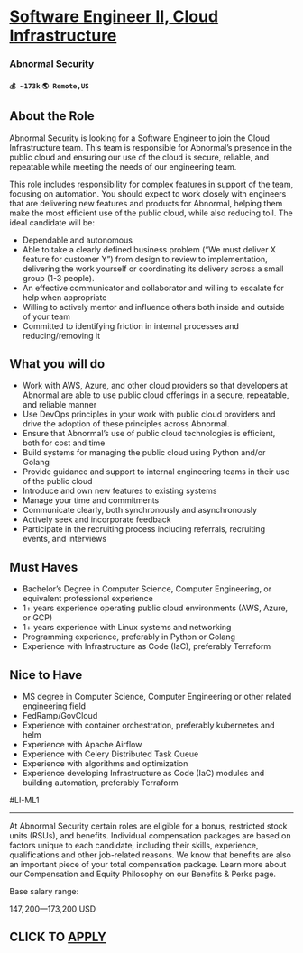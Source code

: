 # [Software Engineer II, Cloud Infrastructure](https://www.remotewlb.com/apply/software-engineer-ii-cloud-infrastructure-38735)  
### Abnormal Security  
#### `💰 ~173k` `🌎 Remote,US`  

## About the Role

Abnormal Security is looking for a Software Engineer to join the Cloud Infrastructure team. This team is responsible for Abnormal’s presence in the public cloud and ensuring our use of the cloud is secure, reliable, and repeatable while meeting the needs of our engineering team.

This role includes responsibility for complex features in support of the team, focusing on automation. You should expect to work closely with engineers that are delivering new features and products for Abnormal, helping them make the most efficient use of the public cloud, while also reducing toil. The ideal candidate will be:

  * Dependable and autonomous
  * Able to take a clearly defined business problem (“We must deliver X feature for customer Y”) from design to review to implementation, delivering the work yourself or coordinating its delivery across a small group (1-3 people).
  * An effective communicator and collaborator and willing to escalate for help when appropriate
  * Willing to actively mentor and influence others both inside and outside of your team
  * Committed to identifying friction in internal processes and reducing/removing it

## What you will do

  * Work with AWS, Azure, and other cloud providers so that developers at Abnormal are able to use public cloud offerings in a secure, repeatable, and reliable manner
  * Use DevOps principles in your work with public cloud providers and drive the adoption of these principles across Abnormal.
  * Ensure that Abnormal’s use of public cloud technologies is efficient, both for cost and time
  * Build systems for managing the public cloud using Python and/or Golang
  * Provide guidance and support to internal engineering teams in their use of the public cloud
  * Introduce and own new features to existing systems
  * Manage your time and commitments 
  * Communicate clearly, both synchronously and asynchronously
  * Actively seek and incorporate feedback
  * Participate in the recruiting process including referrals, recruiting events, and interviews

## Must Haves

  * Bachelor’s Degree in Computer Science, Computer Engineering, or equivalent professional experience
  * 1+ years experience operating public cloud environments (AWS, Azure, or GCP)
  * 1+ years experience with Linux systems and networking
  * Programming experience, preferably in Python or Golang
  * Experience with Infrastructure as Code (IaC), preferably Terraform

## Nice to Have

  * MS degree in Computer Science, Computer Engineering or other related engineering field
  * FedRamp/GovCloud
  * Experience with container orchestration, preferably kubernetes and helm
  * Experience with Apache Airflow
  * Experience with Celery Distributed Task Queue
  * Experience with algorithms and optimization
  * Experience developing Infrastructure as Code (IaC) modules and building automation, preferably Terraform

#LI-ML1

* * *

  
At Abnormal Security certain roles are eligible for a bonus, restricted stock units (RSUs), and benefits. Individual compensation packages are based on factors unique to each candidate, including their skills, experience, qualifications and other job-related reasons. We know that benefits are also an important piece of your total compensation package. Learn more about our Compensation and Equity Philosophy on our Benefits & Perks page.

Base salary range:

$147,200—$173,200 USD

  
## CLICK TO [APPLY](https://www.remotewlb.com/apply/software-engineer-ii-cloud-infrastructure-38735)

